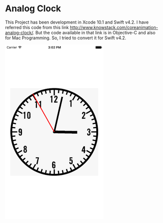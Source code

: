 # Analog Clock
This Project has been development in Xcode 10.1 and Swift v4.2. I have referred this code from this link http://www.knowstack.com/coreanimation-analog-clock/. 
But the code available in that link is in Objective-C and also for Mac Programming. So, I tried to convert it for Swift v4.2.

<img src="https://github.com/boominadhaprakash/AnalogClock/blob/master/AnalogClock/clock.png" width="320" height="568" title="Sample Screenshot">
